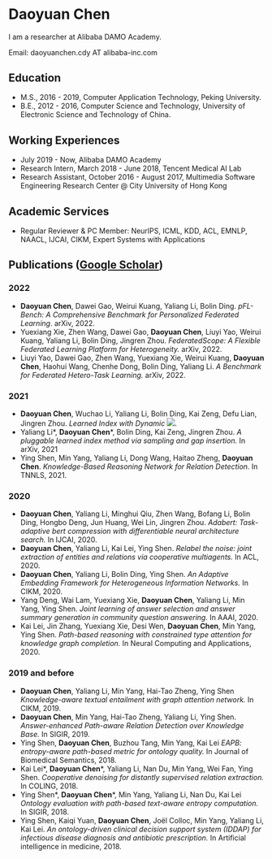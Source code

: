 ###### &nbsp;

# Daoyuan Chen 
I am a researcher at Alibaba DAMO Academy.  

Email: daoyuanchen.cdy AT alibaba-inc.com


## Education

+ M.S., 2016 - 2019, Computer Application Technology, Peking University. 
+ B.E., 2012 - 2016, Computer Science and Technology, University of Electronic Science and Technology of China.


## Working Experiences

+ July 2019 - Now, Alibaba DAMO Academy
+ Research Intern, March 2018 - June 2018, Tencent Medical AI Lab
+ Research Assistant, October 2016 - August 2017, Multimedia Software Engineering Research Center @ City University of Hong Kong

## Academic Services
+ Regular Reviewer & PC Member: NeurIPS, ICML, KDD, ACL, EMNLP, NAACL, IJCAI, CIKM, Expert Systems with Applications

## Publications ([Google Scholar](https://scholar.google.com/citations?hl=en&user=1GdfinUAAAAJ))

### 2022
+ **Daoyuan Chen**, Dawei Gao, Weirui Kuang, Yaliang Li, Bolin Ding. *pFL-Bench: A Comprehensive Benchmark for Personalized Federated Learning*. arXiv, 2022. 
+ Yuexiang Xie, Zhen Wang, Dawei Gao, **Daoyuan Chen**, Liuyi Yao, Weirui Kuang, Yaliang Li, Bolin Ding, Jingren Zhou. *FederatedScope: A Flexible Federated Learning Platform for Heterogeneity.* arXiv, 2022.  
+ Liuyi Yao, Dawei Gao, Zhen Wang, Yuexiang Xie, Weirui Kuang, **Daoyuan Chen**, Haohui Wang, Chenhe Dong, Bolin Ding, Yaliang Li. *A Benchmark for Federated Hetero-Task Learning.* arXiv, 2022. 

### 2021
+ **Daoyuan Chen**, Wuchao Li, Yaliang Li, Bolin Ding, Kai Zeng, Defu Lian, Jingren Zhou. *Learned Index with Dynamic <img src="https://render.githubusercontent.com/render/math?math=\epsilon">.* 
+ Yaliang Li\*, **Daoyuan Chen**\*, Bolin Ding, Kai Zeng, Jingren Zhou. *A pluggable learned index method via sampling and gap insertion.* In arXiv, 2021
+ Ying Shen, Min Yang, Yaliang Li, Dong Wang, Haitao Zheng, **Daoyuan Chen**. *Knowledge-Based Reasoning Network for Relation Detection.* In TNNLS, 2021.

### 2020
+ **Daoyuan Chen**, Yaliang Li, Minghui Qiu, Zhen Wang, Bofang Li, Bolin Ding, Hongbo Deng, Jun Huang, Wei Lin, Jingren Zhou. *Adabert: Task-adaptive bert compression with differentiable neural architecture search.* In IJCAI, 2020.
+ **Daoyuan Chen**, Yaliang Li, Kai Lei, Ying Shen. *Relabel the noise: joint extraction of entities and relations via cooperative multiagents.* In ACL, 2020.
+ **Daoyuan Chen**, Yaliang Li, Bolin Ding, Ying Shen. *An Adaptive Embedding Framework for Heterogeneous Information Networks.* In CIKM, 2020.  
+ Yang Deng, Wai Lam, Yuexiang Xie, **Daoyuan Chen**, Yaliang Li, Min Yang, Ying Shen. *Joint learning of answer selection and answer summary generation in community question answering.* In AAAI, 2020.  
+ Kai Lei, Jin Zhang, Yuexiang Xie, Desi Wen, **Daoyuan Chen**, Min Yang, Ying Shen. *Path-based reasoning with constrained type attention for knowledge graph completion.* In Neural Computing and Applications, 2020.

### 2019 and before
+ **Daoyuan Chen**, Yaliang Li, Min Yang, Hai-Tao Zheng, Ying Shen *Knowledge-aware textual entailment with graph attention network.* In CIKM, 2019.
+ **Daoyuan Chen**, Min Yang, Hai-Tao Zheng, Yaliang Li, Ying Shen. *Answer-enhanced Path-aware Relation Detection over Knowledge Base.* In SIGIR, 2019.
+ Ying Shen, **Daoyuan Chen**, Buzhou Tang, Min Yang, Kai Lei *EAPB: entropy-aware path-based metric for ontology quality.* In Journal of Biomedical Semantics, 2018.
+ Kai Lei\*, **Daoyuan Chen**\*, Yaliang Li, Nan Du, Min Yang, Wei Fan, Ying Shen. *Cooperative denoising for distantly supervised relation extraction.* In COLING, 2018.
+ Ying Shen\*, **Daoyuan Chen**\*, Min Yang, Yaliang Li, Nan Du, Kai Lei *Ontology evaluation with path-based text-aware entropy computation.* In SIGIR, 2018.
+ Ying Shen, Kaiqi Yuan, **Daoyuan Chen**, Joël Colloc, Min Yang, Yaliang Li, Kai Lei. *An ontology-driven clinical decision support system (IDDAP) for infectious disease diagnosis and antibiotic prescription.* In Artificial intelligence in medicine, 2018.
